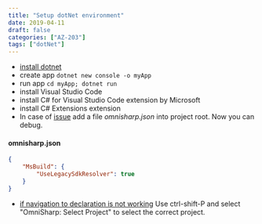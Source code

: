 ```yaml
---
title: "Setup dotNet environment"
date: 2019-04-11
draft: false
categories: ["AZ-203"]
tags: ["dotNet"]
---
```


- [install dotnet](https://dotnet.microsoft.com/learn/dotnet/hello-world-tutorial/install)
- create app ``dotnet new console -o myApp``
- run app ``cd myApp; dotnet run``
- install Visual Studio Code
- install C# for Visual Studio Code extension by Microsoft
- install C# Extensions extension
- In case of [issue](https://github.com/OmniSharp/omnisharp-roslyn/issues/1313) add a file  *omnisharp.json*
into project root. Now you can debug.

#### omnisharp.json

```json
{
    "MsBuild": {
        "UseLegacySdkResolver": true
    }
}
```

- [if navigation to declaration is not working](https://stackoverflow.com/questions/47995468/vscode-c-sharp-go-to-definition-f12-not-working)
Use ctrl-shift-P and select "OmniSharp: Select Project" to select the correct project.